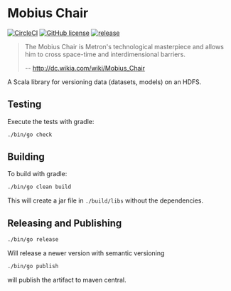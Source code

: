# Mobius Chair

[![CircleCI](https://circleci.com/gh/meandor/mobius-chair.svg?style=svg)](https://circleci.com/gh/meandor/mobius-chair)
[![GitHub license](https://img.shields.io/github/license/meandor/mobius-chair.svg)](https://github.com/meandor/mobius-chair/blob/master/LICENSE)
[![release](https://maven-badges.herokuapp.com/maven-central/com.github.meandor/mobius-chair/badge.svg)](https://maven-badges.herokuapp.com/maven-central/com.github.meandor/mobius-chair) 

> The Mobius Chair is Metron's technological masterpiece and allows him to cross space-time and interdimensional barriers.
>
> -- http://dc.wikia.com/wiki/Mobius_Chair

A Scala library for versioning data (datasets, models) on an HDFS.

## Testing
Execute the tests with gradle:
```bash
./bin/go check
```

## Building
To build with gradle:
```bash
./bin/go clean build
```
This will create a jar file in `./build/libs` without the dependencies.

## Releasing and Publishing
```bash
./bin/go release
```
Will release a newer version with semantic versioning 

```bash
./bin/go publish
```

will publish the artifact to maven central.
